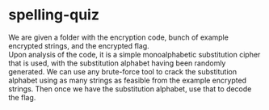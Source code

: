 # spelling-quiz
We are given a folder with the encryption code, bunch of example encrypted strings, and the encrypted flag.  
Upon analysis of the code, it is a simple monoalphabetic substitution cipher that is used, with the substitution alphabet having been randomly generated. We can use any brute-force tool to crack the substitution alphabet using as many strings as feasible from the example encrypted strings. Then once we have the substitution alphabet, use that to decode the flag.

